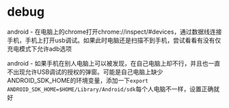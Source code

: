 # debug
 
  android - 在电脑上的chrome打开chrome://inspect/#devices，通过数据线连接手机，手机上打开usb调试。如果此时电脑还是扫描不到手机，尝试看看有没有仅充电模式下允许adb选项
  
  android - 如果手机在别人电脑上可以被发现，在自己电脑上却不行，并且也一直不出现允许USB调试的授权的弹窗。可能是自己电脑上缺少ANDROID_SDK_HOME的环境变量，添加一下`export ANDROID_SDK_HOME=$HOME/Library/Android/sdk`每个人电脑不一样，设置正确就好
